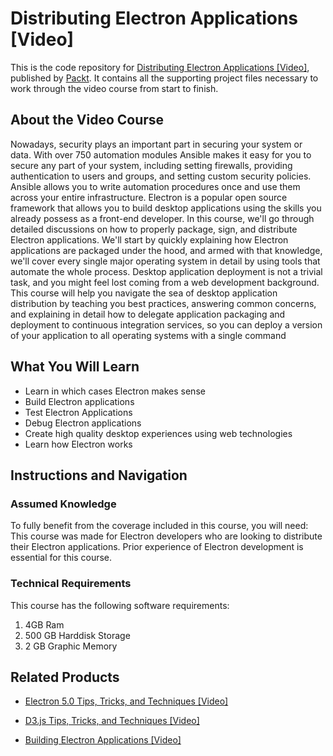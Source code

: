 


# Distributing Electron Applications [Video]
This is the code repository for [Distributing Electron Applications [Video]](https://www.packtpub.com/web-development/distributing-electron-applications-video?utm_source=github&utm_medium=repository&utm_campaign=9781788390675), published by [Packt](https://www.packtpub.com/?utm_source=github). It contains all the supporting project files necessary to work through the video course from start to finish.
## About the Video Course
Nowadays, security plays an important part in securing your system or data. With over 750 automation modules Ansible makes it easy for you to secure any part of your system, including setting firewalls, providing authentication to users and groups, and setting custom security policies. Ansible allows you to write automation procedures once and use them across your entire infrastructure. 
Electron is a popular open source framework that allows you to build desktop applications using the skills you already possess as a front-end developer.
In this course, we'll go through detailed discussions on how to properly package, sign, and distribute Electron applications. We'll start by quickly explaining how Electron applications are packaged under the hood, and armed with that knowledge, we'll cover every single major operating system in detail by using tools that automate the whole process.
Desktop application deployment is not a trivial task, and you might feel lost coming from a web development background. This course will help you navigate the sea of desktop application distribution by teaching you best practices, answering common concerns, and explaining in detail how to delegate application packaging and deployment to continuous integration services, so you can deploy a version of your application to all operating systems with a single command

<H2>What You Will Learn</H2>
<DIV class=book-info-will-learn-text>
<UL>
<LI>Learn in which cases Electron makes sense 
<LI>Build Electron applications 
<LI>Test Electron Applications 
<LI>Debug Electron applications 
<LI>Create high quality desktop experiences using web technologies 
<LI>Learn how Electron works </LI></UL></DIV>

## Instructions and Navigation
### Assumed Knowledge
To fully benefit from the coverage included in this course, you will need:<br/>
This course was made for Electron developers who are looking to distribute their Electron applications. Prior experience of Electron development is essential for this course.
### Technical Requirements
This course has the following software requirements:<br/>
1. 4GB Ram
2. 500 GB Harddisk Storage
3. 2 GB Graphic Memory

## Related Products
* [Electron 5.0 Tips, Tricks, and Techniques [Video]](https://www.packtpub.com/application-development/electron-50-tips-tricks-and-techniques-video?utm_source=github&utm_medium=repository&utm_campaign=9781789802641)

* [D3.js Tips, Tricks, and Techniques [Video]](https://www.packtpub.com/application-development/d3js-tips-tricks-and-techniques-video?utm_source=github&utm_medium=repository&utm_campaign=9781838642334)

* [Building Electron Applications [Video]](https://www.packtpub.com/application-development/building-electron-applications-video?utm_source=github&utm_medium=repository&utm_campaign=9781788391542)

